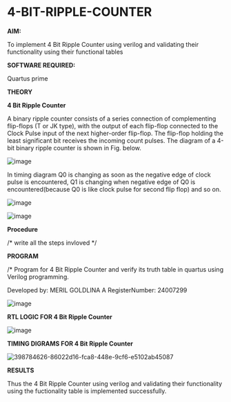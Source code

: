 # 4-BIT-RIPPLE-COUNTER

**AIM:**

To implement  4 Bit Ripple Counter using verilog and validating their functionality using their functional tables

**SOFTWARE REQUIRED:**

Quartus prime

**THEORY**

**4 Bit Ripple Counter**

A binary ripple counter consists of a series connection of complementing flip-flops (T or JK type), with the output of each flip-flop connected to the Clock Pulse input of the next higher-order flip-flop. The flip-flop holding the least significant bit receives the incoming count pulses. The diagram of a 4-bit binary ripple counter is shown in Fig. below.

![image](https://github.com/naavaneetha/4-BIT-RIPPLE-COUNTER/assets/154305477/cb4b74d4-31ab-4359-95d0-d22e67daba13)

In timing diagram Q0 is changing as soon as the negative edge of clock pulse is encountered, Q1 is changing when negative edge of Q0 is encountered(because Q0 is like clock pulse for second flip flop) and so on.

![image](https://github.com/naavaneetha/4-BIT-RIPPLE-COUNTER/assets/154305477/a573a7d6-014e-4e54-93e6-e2ac9530960b)

![image](https://github.com/naavaneetha/4-BIT-RIPPLE-COUNTER/assets/154305477/85e1958a-2fc1-49bb-9a9f-d58ccbf3663c)

**Procedure**

/* write all the steps invloved */

**PROGRAM**

/* Program for 4 Bit Ripple Counter and verify its truth table in quartus using Verilog programming.

 Developed by: MERIL GOLDLINA A  RegisterNumber: 24007299

![image](https://github.com/user-attachments/assets/1168fa92-ecd1-4bec-a254-be76db3861f3)

**RTL LOGIC FOR 4 Bit Ripple Counter**

![image](https://github.com/user-attachments/assets/17947050-93fe-485c-8444-ee6d566f8f3c)

**TIMING DIGRAMS FOR 4 Bit Ripple Counter**

![398784626-86022d16-fca8-448e-9cf6-e5102ab45087](https://github.com/user-attachments/assets/4efc0a47-c692-4abb-94a4-a47011776970)

**RESULTS**

Thus the 4 Bit Ripple Counter using verilog and validating their functionality using the fuctionality table is implemented successfully.
